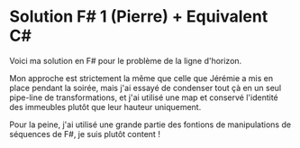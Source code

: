 Solution F# 1 (Pierre) + Equivalent C#
================

Voici ma solution en F# pour le problème de la ligne d'horizon.

Mon approche est strictement la même que celle que Jérémie a mis en place pendant la soirée, mais j'ai essayé de condenser tout çà en un seul pipe-line de transformations, et j'ai utilisé une map et conservé l'identité des immeubles plutôt que leur hauteur uniquement.

Pour la peine, j'ai utilisé une grande partie des fontions de manipulations de séquences de F#, je suis plutôt content !